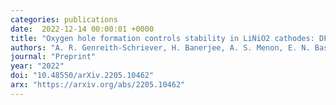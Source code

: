 ```yaml
---
categories: publications
date:  2022-12-14 00:00:01 +0000
title: "Oxygen hole formation controls stability in LiNiO2 cathodes: DFT studies of oxygen loss and singlet oxygen formation in Li-ion batteries"
authors: "A. R. Genreith-Schriever, H. Banerjee, A. S. Menon, E. N. Bassey, L. F. Piper, C. P. Grey, A. J. Morris"
journal: "Preprint"
year: "2022"
doi: "10.48550/arXiv.2205.10462"
arx: "https://arxiv.org/abs/2205.10462"
---
```

